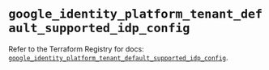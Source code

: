 # `google_identity_platform_tenant_default_supported_idp_config`

Refer to the Terraform Registry for docs: [`google_identity_platform_tenant_default_supported_idp_config`](https://registry.terraform.io/providers/hashicorp/google-beta/6.27.0/docs/resources/google_identity_platform_tenant_default_supported_idp_config).
